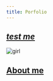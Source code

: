 ```yaml
---
title: Porfolio
---
```






## [*test me*](https://www.youtube.com/)          














![girl](https://user-images.githubusercontent.com/34174086/33789064-73f7b82e-dc4c-11e7-81e4-4256f2704501.jpg)
## [About me](README.md)
